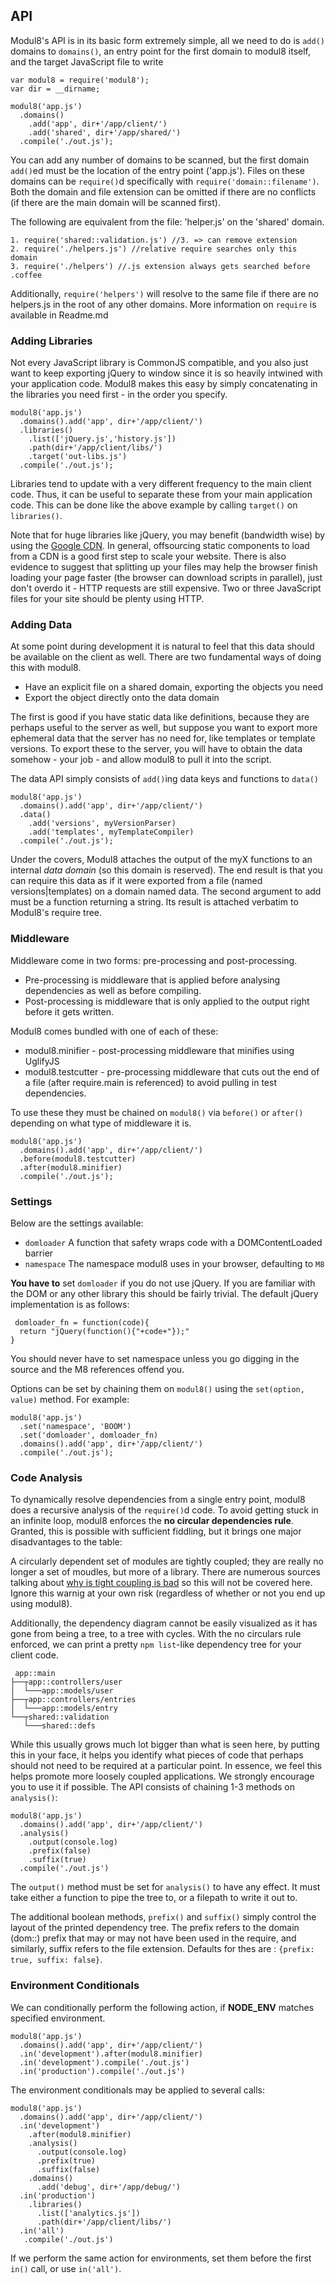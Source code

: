 
## API

 Modul8's API is in its basic form extremely simple, all we need to do is `add()` domains to `domains()`,
 an entry point for the first domain to modul8 itself, and the target JavaScript file to write

    var modul8 = require('modul8');
    var dir = __dirname;

    modul8('app.js')
      .domains()
        .add('app', dir+'/app/client/')
        .add('shared', dir+'/app/shared/')
      .compile('./out.js');


 You can add any number of domains to be scanned, but the first domain `add()`ed must be the location of the entry point ('app.js').
 Files on these domains can be `require()`d specifically with `require('domain::filename')`.
 Both the domain and file extension can be omitted if there are no conflicts (if there are the main domain will be scanned first).

 The following are equivalent from the file: 'helper.js' on the 'shared' domain.

    1. require('shared::validation.js') //3. => can remove extension
    2. require('./helpers.js') //relative require searches only this domain
    3. require('./helpers') //.js extension always gets searched before .coffee

 Additionally, `require('helpers')` will resolve to the same file if there are no helpers.js in the root of any other domains.
 More information on `require` is available in Readme.md

### Adding Libraries

 Not every JavaScript library is CommonJS compatible, and you also just want to keep exporting jQuery to window since it is so heavily intwined with
 your application code. Modul8 makes this easy by simply concatenating in the libraries you need first - in the order you specify.

    modul8('app.js')
      .domains().add('app', dir+'/app/client/')
      .libraries()
        .list(['jQuery.js','history.js'])
        .path(dir+'/app/client/libs/')
        .target('out-libs.js')
      .compile('./out.js');

 Libraries tend to update with a very different frequency to the main client code. Thus, it can be useful to separate these from your main application code.
 This can be done like the above example by calling `target()` on `libraries()`.

 Note that for huge libraries like jQuery, you may benefit (bandwidth wise) by using the [Google CDN](http://code.google.com/apis/libraries/devguide.html#jquery).
 In general, offsourcing static components to load from a CDN is a good first step to scale your website.
 There is also evidence to suggest that splitting up your files may help the browser finish loading your page faster (the browser can download scripts in parallel),
 just don't overdo it - HTTP requests are still expensive. Two or three JavaScript files for your site should be plenty using HTTP.

### Adding Data

 At some point during development it is natural to feel that this data should be available on the client as well. There are two fundamental ways of doing this with modul8.

 - Have an explicit file on a shared domain, exporting the objects you need
 - Export the object directly onto the data domain

 The first is good if you have static data like definitions, because they are perhaps useful to the server as well,
 but suppose you want to export more ephemeral data that the server has no need for, like templates or template versions.
 To export these to the server, you will have to obtain the data somehow - your job - and allow modul8 to pull it into the script.

 The data API simply consists of `add()`ing data keys and functions to `data()`

    modul8('app.js')
      .domains().add('app', dir+'/app/client/')
      .data()
        .add('versions', myVersionParser)
        .add('templates', myTemplateCompiler)
      .compile('./out.js');

 Under the covers, Modul8 attaches the output of the myX functions to an internal _data domain_ (so this domain is reserved).
 The end result is that you can require this data as if it were exported from a file (named versions|templates) on a domain named data.
 The second argument to add must be a function returning a string. Its result is attached verbatim to Modul8's require tree.

### Middleware

 Middleware come in two forms: pre-processing and post-processing.
 - Pre-processing is middleware that is applied before analysing dependencies as well as before compiling.
 - Post-processing is middleware that is only applied to the output right before it gets written.

 Modul8 comes bundled with one of each of these:

 - modul8.minifier - post-processing middleware that minifies using UglifyJS
 - modul8.testcutter - pre-processing middleware that cuts out the end of a file (after require.main is referenced) to avoid pulling in test dependencies.

 To use these they must be chained on `modul8()` via `before()` or `after()` depending on what type of middleware it is.

    modul8('app.js')
      .domains().add('app', dir+'/app/client/')
      .before(modul8.testcutter)
      .after(modul8.minifier)
      .compile('./out.js');

### Settings

 Below are the settings available:

   - `domloader` A function that safety wraps code with a DOMContentLoaded barrier
   - `namespace`  The namespace modul8 uses in your browser, defaulting to `M8`

 **You have to** set `domloader` if you do not use jQuery. If you are familiar with the DOM or any other library this should be fairly trivial.
 The default jQuery implementation is as follows:

     domloader_fn = function(code){
      return "jQuery(function(){"+code+"});"
    }
 You should never have to set namespace unless you go digging in the source and the M8 references offend you.

 Options can be set by chaining them on `modul8()` using the `set(option, value)` method. For example:

    modul8('app.js')
      .set('namespace', 'BOOM')
      .set('domloader', domloader_fn)
      .domains().add('app', dir+'/app/client/')
      .compile('./out.js');

### Code Analysis

 To dynamically resolve dependencies from a single entry point, modul8 does a recursive analysis of the `require()`d code.
 To avoid getting stuck in an infinite loop, modul8 enforces the **no circular dependencies rule**. Granted, this is possible
 with sufficient fiddling, but it brings one major disadvantages to the table:

 A circularly dependent set of modules are tightly coupled; they are really no longer a set of moudles, but more of a library.
 There are numerous sources talking about [why is tight coupling is bad](http://www.google.com/search?q=tight+coupling+bad) so this
 will not be covered here. Ignore this warnig at your own risk (regardless of whether or not you end up using modul8).

 Additionally, the dependency diagram cannot be easily visualized as it has gone from being a tree, to a tree with cycles.
 With the no circulars rule enforced, we can print a pretty `npm list`-like dependency tree for your client code.

     app::main
    ├──┬app::controllers/user
    │  └───app::models/user
    ├──┬app::controllers/entries
    │  └───app::models/entry
    └──┬shared::validation
       └───shared::defs

  While this usually grows much lot bigger than what is seen here, by putting this in your face, it helps you identify what pieces of code
  that perhaps should not need to be required at a particular point. In essence, we feel this helps promote more loosely coupled applications.
  We strongly encourage you to use it if possible. The API consists of chaining 1-3 methods on `analysis()`:

    modul8('app.js')
      .domains().add('app', dir+'/app/client/')
      .analysis()
        .output(console.log)
        .prefix(false)
        .suffix(true)
      .compile('./out.js')

 The `output()` method must be set for `analysis()` to have any effect.
 It must take either a function to pipe the tree to, or a filepath to write it out to.

 The additional boolean methods, `prefix()` and `suffix()` simply control the layout of the printed dependency tree.
 The prefix refers to the domain (dom::) prefix that may or may not have been used in the require, and similarly, suffix refers to the file extension.
 Defaults for thes are : `{prefix: true, suffix: false}`.

### Environment Conditionals

 We can conditionally perform the following action, if __NODE_ENV__ matches specified environment.

    modul8('app.js')
      .domains().add('app', dir+'/app/client/')
      .in('development').after(modul8.minifier)
      .in('development').compile('./out.js')
      .in('production').compile('./out.js')

 The environment conditionals may be applied to several calls:

    modul8('app.js')
      .domains().add('app', dir+'/app/client/')
      .in('development')
        .after(modul8.minifier)
        .analysis()
          .output(console.log)
          .prefix(true)
          .suffix(false)
        .domains()
          .add('debug', dir+'/app/debug/')
      .in('production')
        .libraries()
          .list(['analytics.js'])
          .path(dir+'/app/client/libs/')
      .in('all')
       .compile('./out.js')

  If we perform the same action for environments, set them before
  the first `in()` call, or use `in('all')`.

